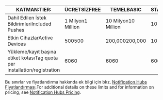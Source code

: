 
| <span data-ttu-id="a4382-101">KATMAN:</span><span class="sxs-lookup"><span data-stu-id="a4382-101">TIER:</span></span> | <span data-ttu-id="a4382-102">ÜCRETSİZ</span><span class="sxs-lookup"><span data-stu-id="a4382-102">FREE</span></span> | <span data-ttu-id="a4382-103">TEMEL</span><span class="sxs-lookup"><span data-stu-id="a4382-103">BASIC</span></span> | <span data-ttu-id="a4382-104">STANDART</span><span class="sxs-lookup"><span data-stu-id="a4382-104">STANDARD</span></span> |
| --- | --- | --- | --- |
| <span data-ttu-id="a4382-105">Dahil Edilen İstek Bildirimleri</span><span class="sxs-lookup"><span data-stu-id="a4382-105">Included Pushes</span></span> |<span data-ttu-id="a4382-106">1 Milyon</span><span class="sxs-lookup"><span data-stu-id="a4382-106">1 Million</span></span> |<span data-ttu-id="a4382-107">10 Milyon</span><span class="sxs-lookup"><span data-stu-id="a4382-107">10 Million</span></span> |<span data-ttu-id="a4382-108">10 Milyon</span><span class="sxs-lookup"><span data-stu-id="a4382-108">10 Million</span></span> |
| <span data-ttu-id="a4382-109">Etkin Cihazlar</span><span class="sxs-lookup"><span data-stu-id="a4382-109">Active Devices</span></span> |<span data-ttu-id="a4382-110">500</span><span class="sxs-lookup"><span data-stu-id="a4382-110">500</span></span> |<span data-ttu-id="a4382-111">200,000</span><span class="sxs-lookup"><span data-stu-id="a4382-111">200,000</span></span> | <span data-ttu-id="a4382-112">10 milyon</span><span class="sxs-lookup"><span data-stu-id="a4382-112">10 million</span></span> |
| <span data-ttu-id="a4382-113">Yükleme/kayıt başına etiket kotası</span><span class="sxs-lookup"><span data-stu-id="a4382-113">Tag quota per installation/registration</span></span> |<span data-ttu-id="a4382-114">60</span><span class="sxs-lookup"><span data-stu-id="a4382-114">60</span></span> |<span data-ttu-id="a4382-115">60</span><span class="sxs-lookup"><span data-stu-id="a4382-115">60</span></span> |<span data-ttu-id="a4382-116">60</span><span class="sxs-lookup"><span data-stu-id="a4382-116">60</span></span> |

<span data-ttu-id="a4382-117">Bu sınırlar ve fiyatlandırma hakkında ek bilgi için bkz. [Notification Hubs Fiyatlandırması](https://azure.microsoft.com/pricing/details/notification-hubs/).</span><span class="sxs-lookup"><span data-stu-id="a4382-117">For additional details on these limits and for information on pricing, see [Notification Hubs Pricing](https://azure.microsoft.com/pricing/details/notification-hubs/).</span></span> 

